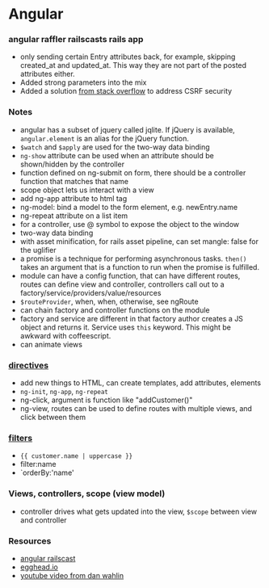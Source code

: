 # Angular

### angular raffler railscasts rails app

  * only sending certain Entry attributes back, for example, skipping created_at and updated_at. This way they are not part of the posted attributes either.
  * Added strong parameters into the mix
  * Added a solution [from stack overflow](http://stackoverflow.com/a/15761835/126688) to address CSRF security

### Notes

  * angular has a subset of jquery called jqlite. If jQuery is available, `angular.element` is an alias for the jQuery function.
  * `$watch` and `$apply` are used for the two-way data binding
  * `ng-show` attribute can be used when an attribute should be shown/hidden by the controller
  * function defined on ng-submit on form, there should be a controller function that matches that name
  * scope object lets us interact with a view
  * add ng-app attribute to html tag
  * ng-model: bind a model to the form element, e.g. newEntry.name
  * ng-repeat attribute on a list item
  * for a controller, use @ symbol to expose the object to the window
  * two-way data binding
  * with asset minification, for rails asset pipeline, can set mangle: false for the uglifier
  * a promise is a technique for performing asynchronous tasks. `then()` takes an argument that is a function to run when the promise is fulfilled.
  * module can have a config function, that can have different routes, routes can define view and controller, controllers call out to a factory/service/providers/value/resources
  * `$routeProvider`, when, when, otherwise, see ngRoute
  * can chain factory and controller functions on the module
  * factory and service are different in that factory author creates a JS object and returns it. Service uses `this` keyword. This might be awkward with coffeescript.
  * can animate views

### [directives](https://docs.angularjs.org/api/ng/directive)

  * add new things to HTML, can create templates, add attributes, elements
  * `ng-init`, `ng-app`, `ng-repeat`
  * ng-click, argument is function like "addCustomer()"
  * ng-view, routes can be used to define routes with multiple views, and click between them

### [filters](https://docs.angularjs.org/api/ng/filter)

  * `{{ customer.name | uppercase }}`
  * filter:name
  * `orderBy:'name'

### Views, controllers, scope (view model)

  * controller drives what gets updated into the view, `$scope` between view and controller

### Resources

  * [angular railscast](http://railscasts.com/episodes/405-angularjs)
  * [egghead.io](https://egghead.io/)
  * [youtube video from dan wahlin](https://www.youtube.com/watch?v=i9MHigUZKEM)
